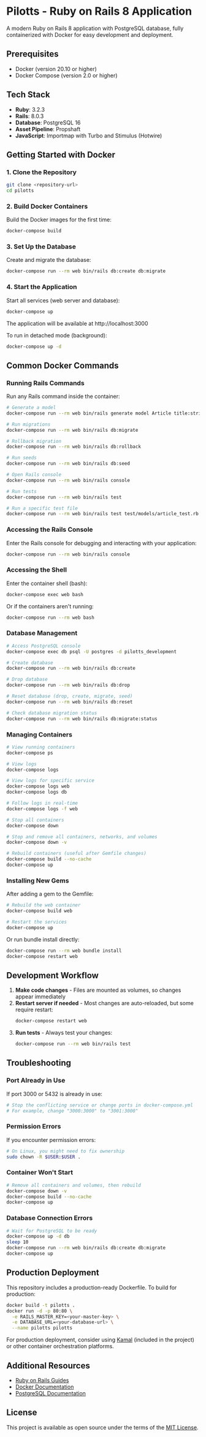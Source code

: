 # Pilotts - Ruby on Rails 8 Application

A modern Ruby on Rails 8 application with PostgreSQL database, fully containerized with Docker for easy development and deployment.

## Prerequisites

- Docker (version 20.10 or higher)
- Docker Compose (version 2.0 or higher)

## Tech Stack

- **Ruby**: 3.2.3
- **Rails**: 8.0.3
- **Database**: PostgreSQL 16
- **Asset Pipeline**: Propshaft
- **JavaScript**: Importmap with Turbo and Stimulus (Hotwire)

## Getting Started with Docker

### 1. Clone the Repository

```bash
git clone <repository-url>
cd pilotts
```

### 2. Build Docker Containers

Build the Docker images for the first time:

```bash
docker-compose build
```

### 3. Set Up the Database

Create and migrate the database:

```bash
docker-compose run --rm web bin/rails db:create db:migrate
```

### 4. Start the Application

Start all services (web server and database):

```bash
docker-compose up
```

The application will be available at http://localhost:3000

To run in detached mode (background):

```bash
docker-compose up -d
```

## Common Docker Commands

### Running Rails Commands

Run any Rails command inside the container:

```bash
# Generate a model
docker-compose run --rm web bin/rails generate model Article title:string body:text

# Run migrations
docker-compose run --rm web bin/rails db:migrate

# Rollback migration
docker-compose run --rm web bin/rails db:rollback

# Run seeds
docker-compose run --rm web bin/rails db:seed

# Open Rails console
docker-compose run --rm web bin/rails console

# Run tests
docker-compose run --rm web bin/rails test

# Run a specific test file
docker-compose run --rm web bin/rails test test/models/article_test.rb
```

### Accessing the Rails Console

Enter the Rails console for debugging and interacting with your application:

```bash
docker-compose run --rm web bin/rails console
```

### Accessing the Shell

Enter the container shell (bash):

```bash
docker-compose exec web bash
```

Or if the containers aren't running:

```bash
docker-compose run --rm web bash
```

### Database Management

```bash
# Access PostgreSQL console
docker-compose exec db psql -U postgres -d pilotts_development

# Create database
docker-compose run --rm web bin/rails db:create

# Drop database
docker-compose run --rm web bin/rails db:drop

# Reset database (drop, create, migrate, seed)
docker-compose run --rm web bin/rails db:reset

# Check database migration status
docker-compose run --rm web bin/rails db:migrate:status
```

### Managing Containers

```bash
# View running containers
docker-compose ps

# View logs
docker-compose logs

# View logs for specific service
docker-compose logs web
docker-compose logs db

# Follow logs in real-time
docker-compose logs -f web

# Stop all containers
docker-compose down

# Stop and remove all containers, networks, and volumes
docker-compose down -v

# Rebuild containers (useful after Gemfile changes)
docker-compose build --no-cache
docker-compose up
```

### Installing New Gems

After adding a gem to the Gemfile:

```bash
# Rebuild the web container
docker-compose build web

# Restart the services
docker-compose up
```

Or run bundle install directly:

```bash
docker-compose run --rm web bundle install
docker-compose restart web
```

## Development Workflow

1. **Make code changes** - Files are mounted as volumes, so changes appear immediately
2. **Restart server if needed** - Most changes are auto-reloaded, but some require restart:
   ```bash
   docker-compose restart web
   ```
3. **Run tests** - Always test your changes:
   ```bash
   docker-compose run --rm web bin/rails test
   ```

## Troubleshooting

### Port Already in Use

If port 3000 or 5432 is already in use:

```bash
# Stop the conflicting service or change ports in docker-compose.yml
# For example, change "3000:3000" to "3001:3000"
```

### Permission Errors

If you encounter permission errors:

```bash
# On Linux, you might need to fix ownership
sudo chown -R $USER:$USER .
```

### Container Won't Start

```bash
# Remove all containers and volumes, then rebuild
docker-compose down -v
docker-compose build --no-cache
docker-compose up
```

### Database Connection Errors

```bash
# Wait for PostgreSQL to be ready
docker-compose up -d db
sleep 10
docker-compose run --rm web bin/rails db:create db:migrate
docker-compose up
```

## Production Deployment

This repository includes a production-ready Dockerfile. To build for production:

```bash
docker build -t pilotts .
docker run -d -p 80:80 \
  -e RAILS_MASTER_KEY=<your-master-key> \
  -e DATABASE_URL=<your-database-url> \
  --name pilotts pilotts
```

For production deployment, consider using [Kamal](https://kamal-deploy.org/) (included in the project) or other container orchestration platforms.

## Additional Resources

- [Ruby on Rails Guides](https://guides.rubyonrails.org/)
- [Docker Documentation](https://docs.docker.com/)
- [PostgreSQL Documentation](https://www.postgresql.org/docs/)

## License

This project is available as open source under the terms of the [MIT License](https://opensource.org/licenses/MIT).
